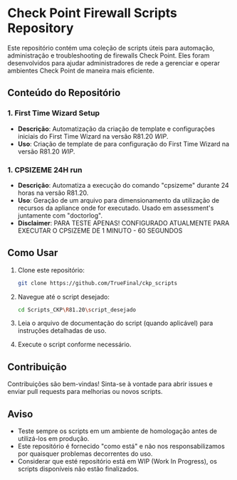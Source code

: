 # Check Point Firewall Scripts Repository

Este repositório contém uma coleção de scripts úteis para automação, administração e troubleshooting de firewalls Check Point. Eles foram desenvolvidos para ajudar administradores de rede a gerenciar e operar ambientes Check Point de maneira mais eficiente.

## Conteúdo do Repositório

### 1. **First Time Wizard Setup**
   - **Descrição**: Automatização da criação de template e configurações iniciais do First Time Wizard na versão R81.20 *WIP*.
   - **Uso**: Criação de template de para configuração do First Time Wizard na versão R81.20 *WIP*.

### 1. **CPSIZEME 24H run**
   - **Descrição**: Automatiza a execução do comando "cpsizeme" durante 24 horas na versão R81.20.
   - **Uso**: Geração de um arquivo para dimensionamento da utilização de recursos da apliance onde for executado. Usado em assessment's juntamente com "doctorlog".
   - **Disclaimer**: PARA TESTE APENAS! CONFIGURADO ATUALMENTE PARA EXECUTAR O CPSIZEME DE 1 MINUTO - 60 SEGUNDOS

## Como Usar

1. Clone este repositório:
   ```bash
   git clone https://github.com/TrueFinal/ckp_scripts
   ```

2. Navegue até o script desejado:
   ```bash
   cd Scripts_CKP\R81.20\script_desejado
   ```

3. Leia o arquivo de documentação do script (quando aplicável) para instruções detalhadas de uso.

4. Execute o script conforme necessário.

## Contribuição

Contribuições são bem-vindas! Sinta-se à vontade para abrir issues e enviar pull requests para melhorias ou novos scripts.

## Aviso

- Teste sempre os scripts em um ambiente de homologação antes de utilizá-los em produção.
- Este repositório é fornecido "como está" e não nos responsabilizamos por quaisquer problemas decorrentes do uso.
- Considerar que esté repositório está em WIP (Work In Progress), os scripts disponíveis não estão finalizados.

